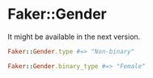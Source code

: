 # Faker::Gender

It might be available in the next version.

```ruby
Faker::Gender.type #=> "Non-binary"

Faker::Gender.binary_type #=> "Female"
```
